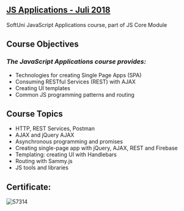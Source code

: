 ## [JS Applications - Juli 2018](https://softuni.bg/trainings/1970/js-applications-july-2018)
SoftUni JavaScript Applications course, part of JS Core Module

## Course Objectives
### **_The JavaScript Applications course provides:_**
  - Technologies for creating Single Page Apps (SPA)
  - Consuming RESTful Services (REST) with AJAX
  - Creating UI templates
  - Common JS programming patterns and routing

## Course Topics
  - HTTP, REST Services, Postman
  - AJAX and jQuery AJAX
  - Asynchronous programming and promises
  - Creating single-page app with jQuery, AJAX, REST and Firebase
  - Templating: creating UI with Handlebars
  - Routing with Sammy.js
  - JS tools and libraries 
 ## Certificate:
 ![57314](https://user-images.githubusercontent.com/16088420/44700292-0a9f6c00-aa91-11e8-831f-d90f154c17ab.jpg)


